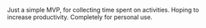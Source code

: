Just a simple MVP, for collecting time spent on activities.
Hoping to increase productivity.
Completely for personal use.

